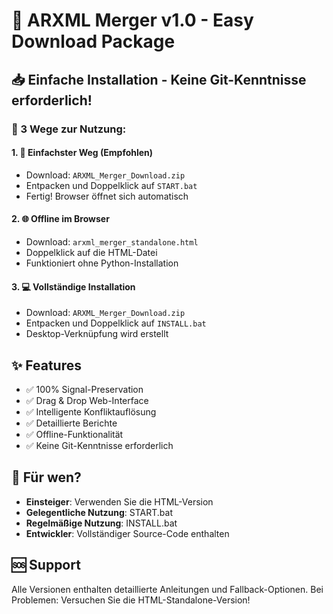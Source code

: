 # 🚀 ARXML Merger v1.0 - Easy Download Package

## 📥 Einfache Installation - Keine Git-Kenntnisse erforderlich!

### 🎯 3 Wege zur Nutzung:

#### 1. 🌟 Einfachster Weg (Empfohlen)
- Download: `ARXML_Merger_Download.zip`
- Entpacken und Doppelklick auf `START.bat`
- Fertig! Browser öffnet sich automatisch

#### 2. 🌐 Offline im Browser
- Download: `arxml_merger_standalone.html`
- Doppelklick auf die HTML-Datei
- Funktioniert ohne Python-Installation

#### 3. 💻 Vollständige Installation
- Download: `ARXML_Merger_Download.zip`
- Entpacken und Doppelklick auf `INSTALL.bat`
- Desktop-Verknüpfung wird erstellt

## ✨ Features

- ✅ 100% Signal-Preservation
- ✅ Drag & Drop Web-Interface
- ✅ Intelligente Konfliktauflösung
- ✅ Detaillierte Berichte
- ✅ Offline-Funktionalität
- ✅ Keine Git-Kenntnisse erforderlich

## 🎯 Für wen?

- **Einsteiger**: Verwenden Sie die HTML-Version
- **Gelegentliche Nutzung**: START.bat
- **Regelmäßige Nutzung**: INSTALL.bat
- **Entwickler**: Vollständiger Source-Code enthalten

## 🆘 Support

Alle Versionen enthalten detaillierte Anleitungen und Fallback-Optionen.
Bei Problemen: Versuchen Sie die HTML-Standalone-Version!
